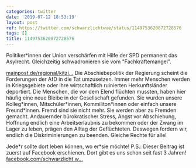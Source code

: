 ```yaml
---
categories: twitter
date: '2019-07-12 18:53:19'
layout: post
ref: https://twitter.com/schwarzlichtwue/status/1149753620872728576
tags: []
title: 1149753620872728576
---
```

Politiker\*innen der Union verschärfen mit Hilfe der SPD permanent das Asylrecht. Gleichzeitig schwadronieren sie vom "Fachkräftemangel".

[mainpost.de/regional/kitzi…](https://www.mainpost.de/regional/kitzingen/Personal-fehlt-Abschiebungen-treffen-Gastronomen;art773,10273386) 
Die Abschiebepolitik der Regierung scheint die Forderungen der AfD in die Tat umzusetzen. Immer mehr Menschen werden in Kriegsgebiete oder ihre wirtschaftlich ruinierten Herkunftsländer deportiert. 
Die Menschen, die vor dem Elend flüchten mussten, haben hier häufig eine  neue Bleibe in der Gesellschaft gefunden. Sie wurden unsere Kolleg\*innen,  Mitschüler\*innen, Kommiliton\*innen oder einfach unsere Freund\*innen. 
Fremd sind sie nicht mehr. Sie werden aber zu Fremden gemacht.  Andauernder bürokratischer Stress, Angst vor Abschiebung, Hoffnung endlich eine Arbeitserlaubnis zu bekommen oder der Zwang im Lager zu leben, prägen den Alltag der Geflüchteten. 
Deswegen fordern wir, endlich die Diskriminierungen zu beenden. Gleiche Rechte für alle!



Jede\*r sollte dort leben können, wo er\*sie möchte! 
P.S.: Dieser Beitrag ist zuerst auf Facebook erschienen. Dort gibt es uns schon seit fast 3 Jahren! [facebook.com/schwarzlicht.w…](https://www.facebook.com/schwarzlicht.wue/) 